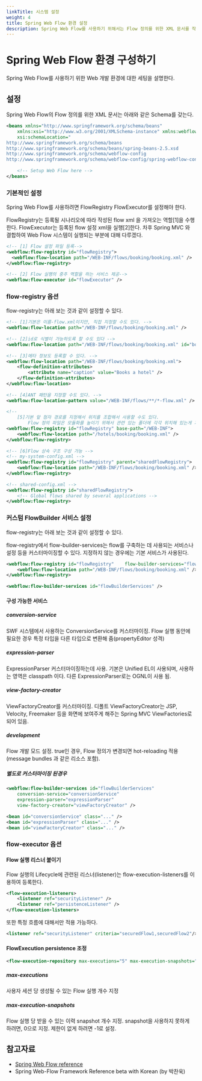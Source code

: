 ```yaml
---
linkTitle: 시스템 설정
weight: 4
title: Spring Web Flow 환경 설정
description: Spring Web Flow를 사용하기 위해서는 Flow 정의를 위한 XML 문서를 작성하고, FlowRegistry와 FlowExecutor를 설정해야 한다. FlowRegistry는 flow XML을 가져오는 역할을, FlowExecutor는 이를 실행하는 역할을 담당한다.
---
```

# Spring Web Flow 환경 구성하기

Spring Web Flow를 사용하기 위한 Web 개발 환경에 대한 세팅을 설명한다.

## 설정

Spring Web Flow의 Flow 정의를 위한 XML 문서는 아래와 같은 Schema를 갖는다.

```xml
<beans xmlns="http://www.springframework.org/schema/beans"
	xmlns:xsi="http://www.w3.org/2001/XMLSchema-instance" xmlns:webflow="http://www.springframework.org/schema/webflow-config"
	xsi:schemaLocation="
http://www.springframework.org/schema/beans
http://www.springframework.org/schema/beans/spring-beans-2.5.xsd
http://www.springframework.org/schema/webflow-config
http://www.springframework.org/schema/webflow-config/spring-webflow-config-2.0.xsd">
 
	<!-- Setup Web Flow here -->
</beans>
```

### 기본적인 설정

Spring Web Flow를 사용하려면 FlowRegistry  FlowExecutor를 설정해야 한다.

FlowRegistry는 등록될 시나리오에 따라 작성된 flow xml 을 가져오는 역할[1]을 수행한다.
FlowExecutor는 등록된 flow 설정 xml을 실행[2]한다. 차후 Spring MVC 와 결합하여 Web Flow 시스템이 실행되는 부분에 대해 다루겠다.


```xml
<!-- [1] Flow 설정 파일 등록-->
<webflow:flow-registry id="flowRegistry">
  <webflow:flow-location path="/WEB-INF/flows/booking/booking.xml" />
</webflow:flow-registry>
 
<!-- [2] Flow 실행의 중추 역할을 하는 서비스 제공-->
<webflow:flow-executor id="flowExecutor" />
```

### flow-registry 옵션

flow-registry는 아래 보는 것과 같이 설정할 수 있다.

```xml
<!-- [1]기본은 이름-flow.xml이지만, 직접 지정할 수도 있다. -->
<webflow:flow-location path="/WEB-INF/flows/booking/booking.xml" />
 
<!-- [2]id로 식별이 가능하도록 할 수도 있다 -->
<webflow:flow-location path="/WEB-INF/flows/booking/booking.xml" id="bookHotel" />
 
<!-- [3]메타 정보도 등록할 수 있다. -->
<webflow:flow-location path="/WEB-INF/flows/booking/booking.xml">
	<flow-definition-attributes>
		<attribute name="caption" value="Books a hotel" />
	</flow-definition-attributes>
</webflow:flow-location>
 
<!-- [4]ANT 패턴을 지정할 수도 있다. -->
<webflow:flow-location-pattern value="/WEB-INF/flows/**/*-flow.xml" />
 
<!--
	[5]기본 앞 첨자 경로를 지정해서 위치를 조합해서 사용할 수도 있다. 
	    Flow 정의 파일은 모듈화를 높이기 위해서 관련 있는 폴더에 각각 위치해 있는게 가장 좋다.	-->
<webflow:flow-registry id="flowRegistry" base-path="/WEB-INF">
	<webflow:flow-location path="/hotels/booking/booking.xml" />
</webflow:flow-registry>
 
<!-- [6]Flow 상속 구조 구성 가능 -->
<!-- my-system-config.xml -->
<webflow:flow-registry id="flowRegistry" parent="sharedFlowRegistry">
	<webflow:flow-location path="/WEB-INF/flows/booking/booking.xml" />
</webflow:flow-registry>
 
<!-- shared-config.xml -->
<webflow:flow-registry id="sharedFlowRegistry">
	<!-- Global flows shared by several applications -->
</webflow:flow-registry>
```

### 커스텀 FlowBuilder 서비스 설정

flow-registry는 아래 보는 것과 같이 설정할 수 있다.

flow-registry에서 flow-builder-services는 flow를 구축하는 데 사용되는 서비스나 설정 등을 커스터마이징할 수 있다.
지정하지 않는 경우에는 기본 서비스가 사용된다.

```xml
<webflow:flow-registry id="flowRegistry" 	flow-builder-services="flowBuilderServices">
	<webflow:flow-location path="/WEB-INF/flows/booking/booking.xml" />
</webflow:flow-registry>
 
<webflow:flow-builder-services id="flowBuilderServices" />
```

#### 구성 가능한 서비스

##### conversion-service

SWF 시스템에서 사용하는 ConversionService를 커스터마이징. Flow 실행 동안에 필요한 경우 특정 타입을 다른 타입으로 변환해 줌(propertyEditor 성격)

##### expression-parser

ExpressionParser 커스터마이징하는데 사용. 기본은 Unified EL이 사용되며, 사용하는 영역은 classpath 이다. 다른 ExpressionParser로는 OGNL이 사용 됨.

##### view-factory-creator

ViewFactoryCreator를 커스터마이징. 디폴트 ViewFactoryCreator는 JSP, Velocity, Freemaker 등을 화면에 보여주게 해주는 Spring MVC ViewFactories로 되어 있음.

##### development

Flow 개발 모드 설정. true인 경우, Flow 정의가 변경되면 hot-reloading 적용(message bundles 과 같은 리소스 포함).

##### 별도로 커스터마이징 된경우

```xml
<webflow:flow-builder-services id="flowBuilderServices"
	conversion-service="conversionService" 
	expression-parser="expressionParser"
	view-factory-creator="viewFactoryCreator" />           
 
<bean id="conversionService" class="..." />
<bean id="expressionParser" class="..." />
<bean id="viewFactoryCreator" class="..." />
```

### flow-executor 옵션

#### Flow 실행 리스너 붙이기

Flow 실행의 Lifecycle에 관련된 리스너(listener)는 flow-execution-listeners를 이용하여 등록한다.

```xml
<flow-execution-listeners>
	<listener ref="securityListener" />
	<listener ref="persistenceListener" />
</flow-execution-listeners>
```

또한 특정 흐름에 대해서만 적용 가능하다.

```xml
<listener ref="securityListener" criteria="securedFlow1,securedFlow2"/>
```

#### FlowExecution persistence 조정

```xml
<flow-execution-repository max-executions="5" max-execution-snapshots="30" />
```

##### max-executions

사용자 세션 당 생성될 수 있는 Flow 실행 개수 지정

##### max-execution-snapshots

Flow 실행 당 받을 수 있는 이력 snapshot 개수 지정. snapshot을 사용하지 못하게 하려면, 0으로 지정. 제한이 없게 하려면 -1로 설정.

## 참고자료

- [Spring Web Flow reference](https://docs.spring.io/spring-webflow/docs/2.3.3.RELEASE/reference/html/)
- Spring Web-Flow Framework Reference beta with Korean (by 박찬욱)
